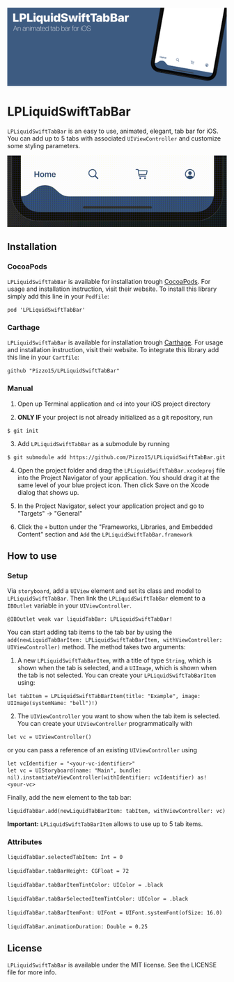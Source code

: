 
![Banner](https://github.com/Pizzo15/LPLiquidSwiftTabBar/blob/main/images/banner.jpg)

# LPLiquidSwiftTabBar

`LPLiquidSwiftTabBar` is an easy to use, animated, elegant, tab bar for iOS.
You can add up to 5 tabs with associated `UIViewController` and customize some styling parameters.

![LPLiquidSwiftTabBar](https://github.com/Pizzo15/LPLiquidSwiftTabBar/blob/main/images/banner_video_new.gif)

## Installation 

### CocoaPods

`LPLiquidSwiftTabBar` is available for installation trough [CocoaPods](https://cocoapods.org). For usage and installation instruction, visit their website.
To install this library simply add this line in your `Podfile`:
```
pod 'LPLiquidSwiftTabBar'
```

### Carthage

`LPLiquidSwiftTabBar` is available for installation trough [Carthage](https://github.com/Carthage/Carthage). For usage and installation instruction, visit their website.
To integrate this library add this line in your `Cartfile`:
```
github "Pizzo15/LPLiquidSwiftTabBar"
```

### Manual

1. Open up Terminal application and `cd` into your iOS project directory

2. **ONLY IF** your project is not already initialized as a git repository, run
```
$ git init
```

3. Add `LPLiquidSwiftTabBar` as a submodule by running
```
$ git submodule add https://github.com/Pizzo15/LPLiquidSwiftTabBar.git
```

4. Open the project folder and drag the `LPLiquidSwiftTabBar.xcodeproj` file into the Project Navigator of your application.
You should drag it at the same level of your blue project icon.
Then click Save on the Xcode dialog that shows up.

5. In the Project Navigator, select your application project and go to "Targets" -> "General"

6. Click the `+` button under the "Frameworks, Libraries, and Embedded Content" section and `Add` the `LPLiquidSwiftTabBar.framework`

## How to use 

### Setup

Via `storyboard`, add a `UIView` element and set its class and model to `LPLiquidSwiftTabBar`.
Then link the `LPLiquidSwiftTabBar` element to a `IBOutlet` variable in your `UIViewController`.
```
@IBOutlet weak var liquidTabBar: LPLiquidSwiftTabBar!
```

You can start adding tab items to the tab bar by using the `add(newLiquidTabBarItem: LPLiquidSwiftTabBarItem, withViewController: UIViewController)` method.
The method takes two arguments:

1. A new `LPLiquidSwiftTabBarItem`, with a title of type `String`, which is shown when the tab is selected, and a `UIImage`, which is shown when the tab is not selected. 
You can create your `LPLiquidSwiftTabBarItem` using:
```
let tabItem = LPLiquidSwiftTabBarItem(title: "Example", image:  UIImage(systemName: "bell")!)
```

2. The `UIViewController` you want to show when the tab item is selected. You can create your `UIViewController` programmatically with 
```
let vc = UIViewController()
```
or you can pass a reference of an existing `UIViewController` using 
```
let vcIdentifier = "<your-vc-identifier>"
let vc = UIStoryboard(name: "Main", bundle: nil).instantiateViewController(withIdentifier: vcIdentifier) as! <your-vc>
```

Finally, add the new element to the tab bar:
```
liquidTabBar.add(newLiquidTabBarItem: tabItem, withViewController: vc)
```

**Important:** `LPLiquidSwiftTabBarItem` allows to use up to 5 tab items.

### Attributes

```
liquidTabBar.selectedTabItem: Int = 0

liquidTabBar.tabBarHeight: CGFloat = 72

liquidTabBar.tabBarItemTintColor: UIColor = .black

liquidTabBar.tabBarSelectedItemTintColor: UIColor = .black

liquidTabBar.tabBarItemFont: UIFont = UIFont.systemFont(ofSize: 16.0)

liquidTabBar.animationDuration: Double = 0.25
```

## License

`LPLiquidSwiftTabBar` is available under the MIT license. See the LICENSE file for more info.
